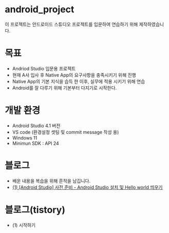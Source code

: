 # android_project
이 프로젝트는 안드로이드 스튜디오 프로젝트를 입문하여 연습하기 위해 제작하였습니다.


# 목표
- Andriod Studio 입문용 프로젝트
- 현재 A사 입사 후 Native App의 요구사항을 충족시키기 위해 진행
- Native App의 기본 지식을 습득 한 이후, 실무에 적용 시키기 위해 연습
- Android를 잘 다루기 위해 기본부터 다지기로 시작한다.


# 개발 환경
- Android Studio 4.1 버전
- VS code (환경설정 셋팅 및 commit message 작성 용)
- Windows 11
- Minimun SDK : API 24


# 블로그
- 배운 내용을 복습을 위해 흔적을 남깁니다.
- [(1) [Android Studio] 사전 준비 - Android Studio 설치 및 Hello world 띄우기](https://berkley.tistory.com/16)


# 블로그(tistory)
- (1) 시작하기